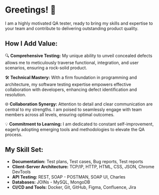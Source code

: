 # Greetings! 👋

I am a highly motivated QA tester, ready to bring my skills and expertise to your team and contribute to delivering outstanding product quality.

## How I Add Value:

🔍 **Comprehensive Testing:** My unique ability to unveil concealed defects allows me to meticulously traverse functional, integration, and user scenarios, ensuring a rock-solid product.

🛠️ **Technical Mastery:** With a firm foundation in programming and architecture, my software testing expertise empowers effective collaboration with developers, enhancing defect identification and resolution.

🌐 **Collaboration Synergy:** Attention to detail and clear communication are central to my strengths. I am poised to seamlessly engage with team members across all levels, ensuring optimal outcomes.

💡 **Commitment to Learning:** I am dedicated to constant self-improvement, eagerly adopting emerging tools and methodologies to elevate the QA process.

## My Skill Set:

- **Documentation:** Test plans, Test cases, Bug reports, Test reports
- **Client-Server Architecture:** TCP/IP, HTTP, HTML, CSS, JSON, Chrome DevTools
- **API Testing:** REST, SOAP - POSTMAN, SOAP UI, Charles
- **Databases:** JOINs - MySQL, MongoDB
- **CI/CD and Tools:** Docker, Git, GitHub, Figma, Confluence, Jira
